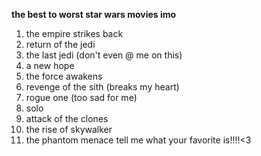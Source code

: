 **the best to worst star wars movies imo**
1. the empire strikes back 
2. return of the jedi
3. the last jedi (don't even @ me on this)
4. a new hope 
5. the force awakens 
6. revenge of the sith (breaks my heart)
7. rogue one (too sad for me)
8. solo
9. attack of the clones
10. the rise of skywalker 
11. the phantom menace 
tell me what your favorite is!!!!<3


